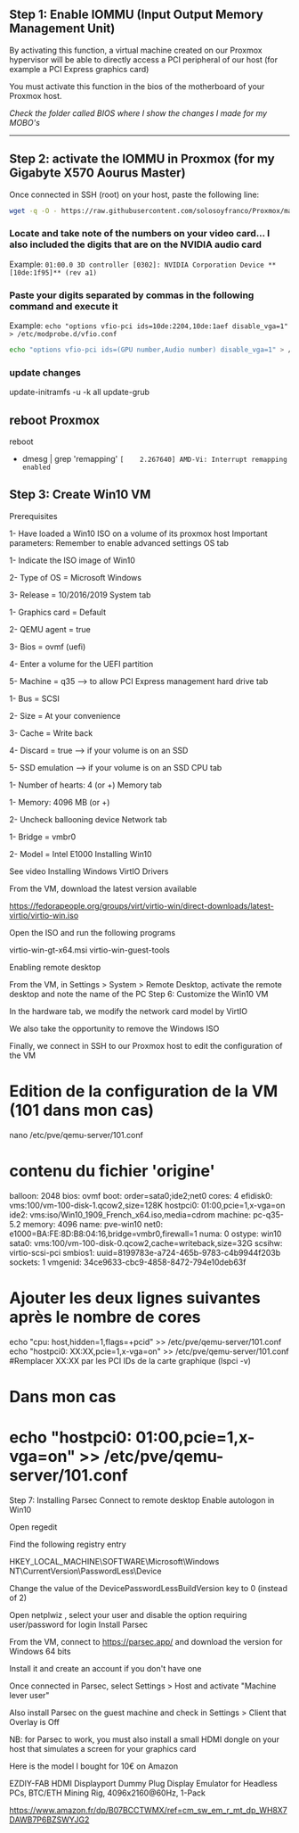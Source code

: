 ## Step 1: Enable IOMMU (Input Output Memory Management Unit)

By activating this function, a virtual machine created on our Proxmox hypervisor will be able to directly access a PCI peripheral of our host (for example a PCI Express graphics card)

You must activate this function in the bios of the motherboard of your Proxmox host.

*Check the folder called BIOS where I show the changes I made for my MOBO's*

---

## Step 2: activate the IOMMU in Proxmox (for my Gigabyte X570 Aourus Master)

Once connected in SSH (root) on your host, paste the following line:
```bash
wget -q -O - https://raw.githubusercontent.com/solosoyfranco/Proxmox/main/03_Win10/AMD.sh | bash

```
### Locate and take note of the numbers on your video card... I also included the digits that are on the NVIDIA audio card
Example:
`01:00.0 3D controller [0302]: NVIDIA Corporation Device **[10de:1f95]** (rev a1)`

### Paste your digits separated by commas in the following command and execute it
Example:
`echo "options vfio-pci ids=10de:2204,10de:1aef disable_vga=1" > /etc/modprobe.d/vfio.conf`
```bash
echo "options vfio-pci ids=(GPU number,Audio number) disable_vga=1" > /etc/modprobe.d/vfio.conf
```

### update changes
update-initramfs -u -k all
update-grub

## reboot Proxmox
reboot



* dmesg | grep 'remapping'
`[    2.267640] AMD-Vi: Interrupt remapping enabled`




## Step 3: Create Win10 VM
Prerequisites

1- Have loaded a Win10 ISO on a volume of its proxmox host
Important parameters:
Remember to enable advanced settings
OS tab

1- Indicate the ISO image of Win10

2- Type of OS = Microsoft Windows

3- Release = 10/2016/2019
System tab

1- Graphics card = Default

2- QEMU agent = true

3- Bios = ovmf (uefi)

4- Enter a volume for the UEFI partition

5- Machine = q35 --> to allow PCI Express management
hard drive tab

1- Bus = SCSI

2- Size = At ​​your convenience

3- Cache = Write back

4- Discard = true --> if your volume is on an SSD

5- SSD emulation --> if your volume is on an SSD
CPU tab

1- Number of hearts: 4 (or +)
Memory tab

1- Memory: 4096 MB (or +)

2- Uncheck ballooning device
Network tab

1- Bridge = vmbr0

2- Model = Intel E1000
Installing Win10

See video
Installing Windows VirtIO Drivers

From the VM, download the latest version available

https://fedorapeople.org/groups/virt/virtio-win/direct-downloads/latest-virtio/virtio-win.iso

Open the ISO and run the following programs

virtio-win-gt-x64.msi
virtio-win-guest-tools

Enabling remote desktop

From the VM, in Settings > System > Remote Desktop, activate the remote desktop and note the name of the PC
Step 6: Customize the Win10 VM

In the hardware tab, we modify the network card model by VirtIO

We also take the opportunity to remove the Windows ISO

Finally, we connect in SSH to our Proxmox host to edit the configuration of the VM

# Edition de la configuration de la VM (101 dans mon cas)
nano /etc/pve/qemu-server/101.conf

# contenu du fichier 'origine'
balloon: 2048
bios: ovmf
boot: order=sata0;ide2;net0
cores: 4
efidisk0: vms:100/vm-100-disk-1.qcow2,size=128K
hostpci0: 01:00,pcie=1,x-vga=on
ide2: vms:iso/Win10_1909_French_x64.iso,media=cdrom
machine: pc-q35-5.2
memory: 4096
name: pve-win10
net0: e1000=BA:FE:8D:B8:04:16,bridge=vmbr0,firewall=1
numa: 0
ostype: win10
sata0: vms:100/vm-100-disk-0.qcow2,cache=writeback,size=32G
scsihw: virtio-scsi-pci
smbios1: uuid=8199783e-a724-465b-9783-c4b9944f203b
sockets: 1
vmgenid: 34ce9633-cbc9-4858-8472-794e10deb63f

# Ajouter les deux lignes suivantes après le nombre de cores
echo "cpu: host,hidden=1,flags=+pcid" >> /etc/pve/qemu-server/101.conf
echo "hostpci0: XX:XX,pcie=1,x-vga=on" >> /etc/pve/qemu-server/101.conf #Remplacer XX:XX par les PCI IDs de la carte graphique (lspci -v)
# Dans mon cas 
# echo "hostpci0: 01:00,pcie=1,x-vga=on" >> /etc/pve/qemu-server/101.conf

Step 7: Installing Parsec
Connect to remote desktop
Enable autologon in Win10

Open regedit

Find the following registry entry

HKEY_LOCAL_MACHINE\SOFTWARE\Microsoft\Windows NT\CurrentVersion\PasswordLess\Device

Change the value of the DevicePasswordLessBuildVersion key to 0 (instead of 2)

Open netplwiz , select your user and disable the option requiring user/password for login
Install Parsec

From the VM, connect to https://parsec.app/ and download the version for Windows 64 bits

Install it and create an account if you don't have one

Once connected in Parsec, select Settings > Host and activate "Machine lever user"

Also install Parsec on the guest machine and check in Settings > Client that Overlay is Off

NB: for Parsec to work, you must also install a small HDMI dongle on your host that simulates a screen for your graphics card

Here is the model I bought for 10€ on Amazon

EZDIY-FAB HDMI Displayport Dummy Plug Display Emulator for Headless PCs, BTC/ETH Mining Rig, 4096x2160@60Hz, 1-Pack

https://www.amazon.fr/dp/B07BCCTWMX/ref=cm_sw_em_r_mt_dp_WH8X7DAWB7P6BZSWYJG2
